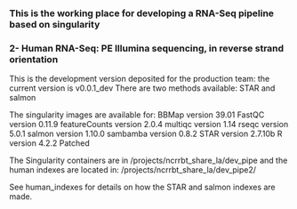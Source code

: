 ### This is the working place for developing a RNA-Seq pipeline based on singularity

### 2- Human RNA-Seq: PE Illumina sequencing, in reverse strand orientation

This is the development version deposited for the production team: the current version is v0.0.1_dev
There are two methods available: STAR and salmon  

The singularity images are available for:
BBMap version 39.01
FastQC version 0.11.9
featureCounts version 2.0.4
multiqc version 1.14
rseqc version 5.0.1
salmon version 1.10.0
sambamba version 0.8.2
STAR version 2.7.10b
R version 4.2.2 Patched

The Singularity containers are in /projects/ncrrbt_share_la/dev_pipe and the human indexes are located in: /projects/ncrrbt_share_la/dev_pipe2/

See human_indexes for details on how the STAR and salmon indexes are made.

